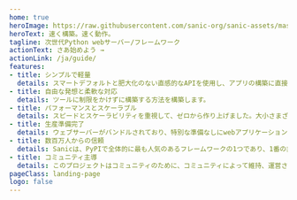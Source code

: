 ```yaml
---
home: true
heroImage: https://raw.githubusercontent.com/sanic-org/sanic-assets/master/png/sanic-framework-logo-400x97.png
heroText: 速く構築。速く動作。
tagline: 次世代Python webサーバー/フレームワーク
actionText: さあ始めよう →
actionLink: /ja/guide/
features:
- title: シンプルで軽量
  details: スマートデフォルトと肥大化のない直感的なAPIを使用し、アプリの構築に直接取り掛かることができます。
- title: 自由な発想と柔軟な対応
  details: ツールに制限をかけずに構築する方法を構築します。
- title: パフォーマンスとスケーラブル
  details: スピードとスケーラビリティを重視して、ゼロから作り上げました。大小さまざまなWebアプリケーションを動かすことができます。
- title: 生産準備完了
  details: ウェブサーバーがバンドルされており、特別な準備なしにwebアプリケーションを起動することができます。
- title: 数百万人からの信頼
  details: Sanicは、PyPIで全体的に最も人気のあるフレームワークの1つであり、1番の非同期対応フレームワークです。
- title: コミュニティ主導
  details: このプロジェクトはコミュニティのために、コミュニティによって維持、運営されています。
pageClass: landing-page
logo: false
---
```

